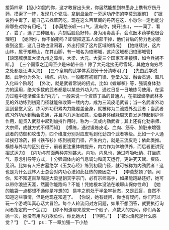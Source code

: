接第四章
	【胆小如鼠的你，这才敢冒出头来，你居然能想到林墨身上携有疗伤丹药，摸索了一阵，发现几个瓷瓶，拿到盘坐在一旁运功疗伤的李莫愁跟前】
	【“据说狗中毒了，能自己去找草药吃。现在这么百草阁的丹药在这，小愁你一定也能分辨哪些对你有用吧。”】
	【李莫愁长叹一口气，没鸟你，揭开封口，一一闻了、看了、尝了，选了三种服用，片刻后脸色好转，身为用毒高手，会点医术药学也很合理吧】
	【她问你，你不怕死吗？即使把这五人全部干掉，他们背后的势力也必能查到这里，这几日她也没闲着，外出打探了这片区域的情况】
	【她继续说，这片山林，属于琅琊山，在其山脚，有一城名为琅琊城，这片区域都归琅琊城管】
	【琅琊城隶属大梁九州之漳州，大梁、大元、大夏三个国家互相接壤，如今兵祸不断。】
	【三个国家之辽阔至少是宋朝十倍！除了大元北接无尽雪域，其他方向穷尽之处都是汪洋大海】
	【三个皇朝的武学体系划分十分清晰明了】
	【先由武学说起，武学分为外功、横练、内功，一般都有初窥门径、登堂入室、融会贯通、超凡入化四个阶段】
	【外功，就是武者常说的招式，比如《螳螂拳》等，强调身体劲力的运用，绝大多数的武者都是以某些外功入门，通过日复一日地练习使用，在运力过程中逐渐催生出“内力”，一般来说一个资质丁品的普通人，在把螳螂拳武林多见的外功练到初窥门径就能催收第一缕内力，成为三流皮毛武者；当一名武者外功达到登堂入室，练习外功积累内力能覆盖全身，就被称为二流或外劲武者；当武者练习外功达到融会贯通，并且内力运发如意，沿着身体经脉周天自发运转起到护体作用，能贯入武器中起到加持作用时，称为一流或内劲武者；其上还有化劲宗师、大宗师，成就方式不得而知】
	【横练，通过锻炼皮毛、血肉、筋骨、腑脏来增强武者的防御和攻击力，四个维度分别对应皮毛到化劲四个武者等级。比如一个人通过挨打涂药，把《铁布衫》练到初窥门径，产生内力，就是三流皮毛；依此类推。横练与外功的区别在于，前者更注重体魄提升，内力作为体魄供养，而后者更讲究招式运力】
	【内功与前面两种差别甚大。内功，内息也，通过呼吸吐纳、打坐练气、意念引导等方式，十分强调体内的气息调匀和周天运行，更讲究天赋、资质、见识。比如有人把古墓绝学《玉女心经》练到初窥门径，就可被称为内劲武者！这也是为什么武林人士总会对内功心法如此狂热的原因之一】
	【李莫愁顿了顿，问你，知不知道百草阁是大梁皇朝天字宗门，必有宗师高手，如果能跑路还好，她可以带你浪迹天涯，然而你能跑吗？不能！凭她根本没法在琅琊山保你性命】
	【她的脑袋一点都想不通你是咋想的】
	易丰之前处于半坐牢状态，又是武盲，自然不知道这些事情，但是他现在知道了。
	【你说，她有疑问，你也有疑问，你们可以玩一个游戏叫真心话大冒险。每个人轮流问对方问题，如果不想回答，就要执行询问者指定的一个惩罚】
	【你不知道哪来挖来一个骰子，点数大的先问，你们两各抛一次，她没有用内力欺负你，你比她大】
	【“问吧。”】
	【“被火烧死是什么感觉？”】
	【“...”】
	ps：下一章加强一下小愁
	
	
	
	